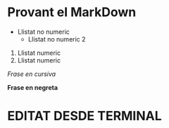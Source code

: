 # Provant el MarkDown
* Llistat no numeric
  * Llistat no numeric 2

1. Llistat numeric
2. Llistat numeric

*Frase en cursiva*

**Frase en negreta**

# EDITAT DESDE TERMINAL